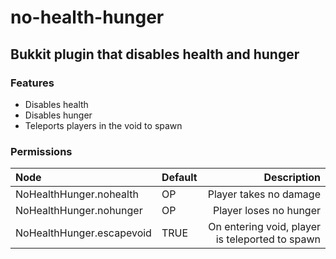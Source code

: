 # no-health-hunger
## Bukkit plugin that disables health and hunger

### Features
* Disables health
* Disables hunger
* Teleports players in the void to spawn

### Permissions
|Node|Default|Description|
|:---|-------|----------:|
|NoHealthHunger.nohealth|OP|Player takes no damage|
|NoHealthHunger.nohunger|OP|Player loses no hunger|
|NoHealthHunger.escapevoid|TRUE|On entering void, player is teleported to spawn|